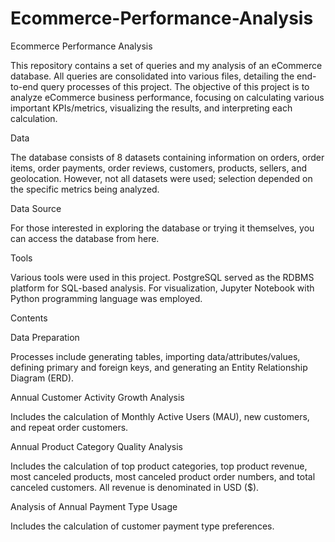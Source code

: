 # Ecommerce-Performance-Analysis

Ecommerce Performance Analysis

This repository contains a set of queries and my analysis of an eCommerce database. All queries are consolidated into various files, detailing the end-to-end query processes of this project. The objective of this project is to analyze eCommerce business performance, focusing on calculating various important KPIs/metrics, visualizing the results, and interpreting each calculation.

Data

The database consists of 8 datasets containing information on orders, order items, order payments, order reviews, customers, products, sellers, and geolocation. However, not all datasets were used; selection depended on the specific metrics being analyzed.

Data Source

For those interested in exploring the database or trying it themselves, you can access the database from here.

Tools

Various tools were used in this project. PostgreSQL served as the RDBMS platform for SQL-based analysis. For visualization, Jupyter Notebook with Python programming language was employed.

Contents

Data Preparation

Processes include generating tables, importing data/attributes/values, defining primary and foreign keys, and generating an Entity Relationship Diagram (ERD).

Annual Customer Activity Growth Analysis

Includes the calculation of Monthly Active Users (MAU), new customers, and repeat order customers.

Annual Product Category Quality Analysis

Includes the calculation of top product categories, top product revenue, most canceled products, most canceled product order numbers, and total canceled customers. All revenue is denominated in USD ($).

Analysis of Annual Payment Type Usage

Includes the calculation of customer payment type preferences.
